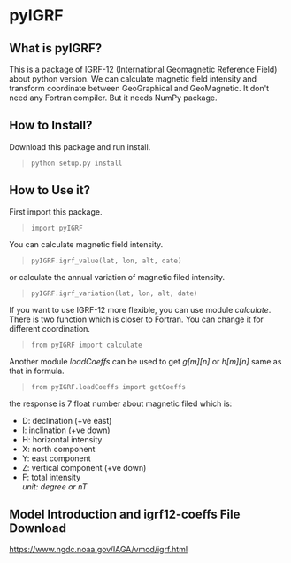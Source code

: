 # pyIGRF
## What is pyIGRF?  
This is a package of IGRF-12 (International Geomagnetic Reference Field) about python version. 
We can calculate magnetic field intensity and transform coordinate between GeoGraphical and GeoMagnetic.
It don't need any Fortran compiler. But it needs NumPy package.  

## How to Install?
Download this package and run install.
>```python setup.py install```

## How to Use it?
First import this package.  
> ```import pyIGRF```

You can calculate magnetic field intensity.   
>```pyIGRF.igrf_value(lat, lon, alt, date)```

or calculate the annual variation of magnetic filed intensity.  
>```pyIGRF.igrf_variation(lat, lon, alt, date)```

If you want to use IGRF-12 more flexible, you can use module *calculate*. 
There is two function which is closer to Fortran. You can change it for different coordination.
>```from pyIGRF import calculate```  

Another module *loadCoeffs* can be used to get *g[m][n]* or *h[m][n]* same as that in formula.
>```from pyIGRF.loadCoeffs import getCoeffs``` 

the response is 7 float number about magnetic filed which is:  
- D: declination (+ve east)
- I: inclination (+ve down)
- H: horizontal intensity
- X: north component
- Y: east component
- Z: vertical component (+ve down)
- F: total intensity  
*unit: degree or nT*

## Model Introduction and igrf12-coeffs File Download
https://www.ngdc.noaa.gov/IAGA/vmod/igrf.html
